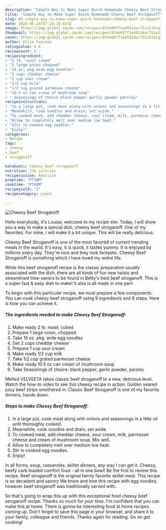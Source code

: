 ```yaml
---
description: "Simple Way to Make Super Quick Homemade Cheesy Beef Stroganoff"
title: "Simple Way to Make Super Quick Homemade Cheesy Beef Stroganoff"
slug: 85-simple-way-to-make-super-quick-homemade-cheesy-beef-stroganoff
date: 2020-05-24T07:20:20.613Z
image: https://img-global.cpcdn.com/recipes/07eb687f1ed9314a/751x532cq70/cheesy-beef-stroganoff-recipe-main-photo.jpg
thumbnail: https://img-global.cpcdn.com/recipes/07eb687f1ed9314a/751x532cq70/cheesy-beef-stroganoff-recipe-main-photo.jpg
cover: https://img-global.cpcdn.com/recipes/07eb687f1ed9314a/751x532cq70/cheesy-beef-stroganoff-recipe-main-photo.jpg
author: Eliza Pearson
ratingvalue: 4.6
reviewcount: 8
recipeingredient:
- "2 lb. roast cubed"
- "1 large onion chopped"
- "16 oz. pkg wide egg noodles"
- "2 cups cheddar cheese"
- "1 cup sour cream"
- "1/2 cup milk"
- "1/2 cup grated parmesan cheese"
- "10.5 oz can cream of mushroom soup"
- " Seasonings of choice black pepper garlic powder parsley"
recipeinstructions:
- "In a large pot, cook meat along with onions and seasonings in a little oil until thoroughly cooked."
- "Meanwhile, cook noodles and drain; set aside."
- "To cooked meat, add cheddar cheese, sour cream, milk, parmesan cheese and cream of mushroom soup. Mix well."
- "Allow to completely melt over medium low heat."
- "Stir in cooked egg noodles."
- "Enjoy!"
categories:
- Recipe
tags:
- cheesy
- beef
- stroganoff

katakunci: cheesy beef stroganoff 
nutrition: 136 calories
recipecuisine: American
preptime: "PT18M"
cooktime: "PT48M"
recipeyield: "3"
recipecategory: Lunch

---
```



![Cheesy Beef Stroganoff](https://img-global.cpcdn.com/recipes/07eb687f1ed9314a/751x532cq70/cheesy-beef-stroganoff-recipe-main-photo.jpg)

Hello everybody, it's Louise, welcome to my recipe site. Today, I will show you a way to make a special dish, cheesy beef stroganoff. One of my favorites. For mine, I will make it a bit unique. This will be really delicious.

Cheesy Beef Stroganoff is one of the most favored of current trending meals in the world. It's easy, it is quick, it tastes yummy. It is enjoyed by millions every day. They're nice and they look fantastic. Cheesy Beef Stroganoff is something which I have loved my entire life.

While this beef stroganoff recipe is the classic preparation usually associated with the dish, there are all kinds of fun new twists and streamlined time-savers to be found in Betty&#39;s best beef stroganoff. This is a super fast &amp; easy dish to make! It also is all made in one pan!


To begin with this particular recipe, we must prepare a few components. You can cook cheesy beef stroganoff using 9 ingredients and 6 steps. Here is how you can achieve it.

<!--inarticleads1-->

##### The ingredients needed to make Cheesy Beef Stroganoff:

1. Make ready 2 lb. roast; cubed
1. Prepare 1 large onion, chopped
1. Take 16 oz. pkg. wide egg noodles
1. Get 2 cups cheddar cheese
1. Prepare 1 cup sour cream
1. Make ready 1/2 cup milk
1. Take 1/2 cup grated parmesan cheese
1. Make ready 10.5 oz can cream of mushroom soup
1. Take  Seasonings of choice: black pepper, garlic powder, parsley


Melted VELVEETA takes classic beef stroganoff to a new, delicious level. Watch the how-to video to see this cheesy recipe in action. Golden seared juicy beef strips smothered in. Classic Beef Stroganoff is one of my favorite dinners, hands down. 

<!--inarticleads2-->

##### Steps to make Cheesy Beef Stroganoff:

1. In a large pot, cook meat along with onions and seasonings in a little oil until thoroughly cooked.
1. Meanwhile, cook noodles and drain; set aside.
1. To cooked meat, add cheddar cheese, sour cream, milk, parmesan cheese and cream of mushroom soup. Mix well.
1. Allow to completely melt over medium low heat.
1. Stir in cooked egg noodles.
1. Enjoy!


In all forms, soup, casseroles, skillet dinners, any way I can get it. Cheesy, beefy carb loaded comfort food - all in one bowl! Be the first to review this recipe. Beef stroganoff is the original family favorite skillet meal. This recipe is so decadent and savory We know and love this recipe with egg noodles, however beef stroganoff was traditionally served with. 

So that's going to wrap this up with this exceptional food cheesy beef stroganoff recipe. Thanks so much for your time. I'm confident that you can make this at home. There is gonna be interesting food at home recipes coming up. Don't forget to save this page in your browser, and share it to your family, colleague and friends. Thanks again for reading. Go on get cooking!
